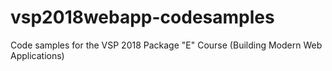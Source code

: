 # vsp2018webapp-codesamples
Code samples for the VSP 2018 Package "E" Course (Building Modern Web Applications)
